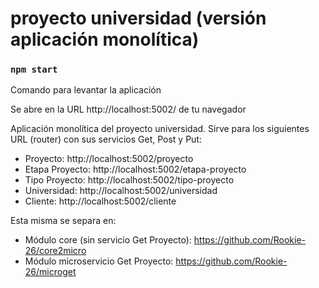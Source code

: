 # proyecto universidad (versión aplicación monolítica)

### `npm start`

Comando para levantar la aplicación 

Se abre en la URL http://localhost:5002/ de tu navegador

Aplicación monolítica del proyecto universidad.
Sirve para los siguientes URL (router) con sus servicios Get, Post y Put:
- Proyecto: http://localhost:5002/proyecto
- Etapa Proyecto: http://localhost:5002/etapa-proyecto
- Tipo Proyecto: http://localhost:5002/tipo-proyecto
- Universidad: http://localhost:5002/universidad
- Cliente: http://localhost:5002/cliente

Esta misma se separa en:
- Módulo core (sin servicio Get Proyecto): https://github.com/Rookie-26/core2micro
- Módulo microservicio Get Proyecto: https://github.com/Rookie-26/microget
